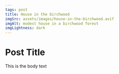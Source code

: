 ```yaml
---
tags: post
title: House in the birchwood
imgSrc: assets/images/house-in-the-birchwood.avif
imgAlt: modest house in a birchwood forest
imgLightness: dark
---
```

# Post Title

This is the body text